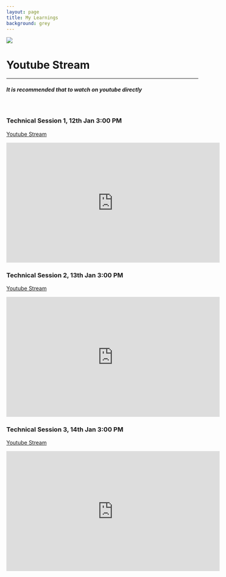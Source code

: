 ```yaml
---
layout: page
title: My Learnings
background: grey
---
```

![](/assets/img/nslogo2.png)
# Youtube Stream
------------
##### It is recommended that to watch on youtube directly

<br>

### Technical Session 1, 12th Jan 3:00 PM

<a href = "https://www.youtube.com/watch?v=WnKjiQR7mK8"> Youtube Stream </a>

<iframe width="560" height="315" src="https://www.youtube.com/watch?v=WnKjiQR7mK8" frameborder="0" allow="accelerometer; autoplay; clipboard-write; encrypted-media; gyroscope; picture-in-picture" allowfullscreen></iframe>

<br>


### Technical Session 2, 13th Jan 3:00 PM
<a href = "https://www.youtube.com/watch?v=f_j4G-WgthE"> Youtube Stream </a>

<iframe width="560" height="315" src="https://www.youtube.com/watch?v=f_j4G-WgthE" frameborder="0" allow="accelerometer; autoplay; clipboard-write; encrypted-media; gyroscope; picture-in-picture" allowfullscreen></iframe>

<br>

### Technical Session 3, 14th Jan 3:00 PM
<a href = "https://youtu.be/gFz8yRDszwo"> Youtube Stream </a>

<iframe width="560" height="315" src="https://www.youtube.com/embed/gFz8yRDszwo" frameborder="0" allow="accelerometer; autoplay; clipboard-write; encrypted-media; gyroscope; picture-in-picture" allowfullscreen></iframe>

